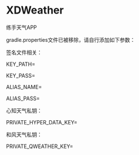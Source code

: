 # XDWeather

练手天气APP

gradle.properties文件已被移除，请自行添加如下参数：

签名文件相关：

KEY_PATH=

KEY_PASS=

ALIAS_NAME=

ALIAS_PASS=

心知天气私钥：

PRIVATE_HYPER_DATA_KEY=

和风天气私钥：

PRIVATE_QWEATHER_KEY=
